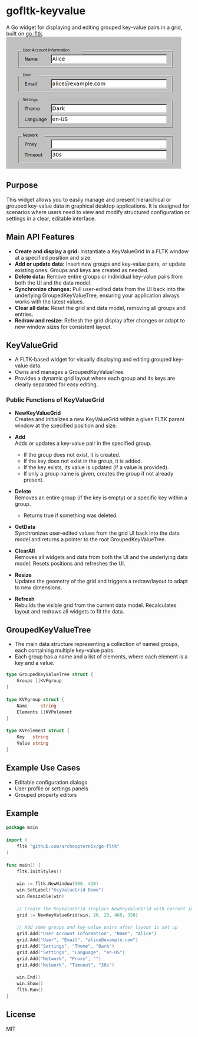 # gofltk-keyvalue

A Go widget for displaying and editing grouped key-value pairs in a grid, built on [go-fltk](https://github.com/pwiecz/go-fltk).
![KeyValueGrid Screenshot](./KeyValueGrid.png)

## Purpose

This widget allows you to easily manage and present hierarchical or grouped key-value data in graphical desktop applications. It is designed for scenarios where users need to view and modify structured configuration or settings in a clear, editable interface.

## Main API Features

- **Create and display a grid:** Instantiate a KeyValueGrid in a FLTK window at a specified position and size.
- **Add or update data:** Insert new groups and key-value pairs, or update existing ones. Groups and keys are created as needed.
- **Delete data:** Remove entire groups or individual key-value pairs from both the UI and the data model.
- **Synchronize changes:** Pull user-edited data from the UI back into the underlying GroupedKeyValueTree, ensuring your application always works with the latest values.
- **Clear all data:** Reset the grid and data model, removing all groups and entries.
- **Redraw and resize:** Refresh the grid display after changes or adapt to new window sizes for consistent layout.


## KeyValueGrid

- A FLTK-based widget for visually displaying and editing grouped key-value data.
- Owns and manages a GroupedKeyValueTree.
- Provides a dynamic grid layout where each group and its keys are clearly separated for easy editing.

### Public Functions of KeyValueGrid

- **NewKeyValueGrid**  
  Creates and initializes a new KeyValueGrid within a given FLTK parent window at the specified position and size.

- **Add**  
  Adds or updates a key-value pair in the specified group.  
  - If the group does not exist, it is created.
  - If the key does not exist in the group, it is added.
  - If the key exists, its value is updated (if a value is provided).
  - If only a group name is given, creates the group if not already present.

- **Delete**  
  Removes an entire group (if the key is empty) or a specific key within a group.  
  - Returns true if something was deleted.

- **GetData**  
  Synchronizes user-edited values from the grid UI back into the data model and returns a pointer to the root GroupedKeyValueTree.

- **ClearAll**  
  Removes all widgets and data from both the UI and the underlying data model. Resets positions and refreshes the UI.

- **Resize**  
  Updates the geometry of the grid and triggers a redraw/layout to adapt to new dimensions.

- **Refresh**  
  Rebuilds the visible grid from the current data model. Recalculates layout and redraws all widgets to fit the data.

## GroupedKeyValueTree

- The main data structure representing a collection of named groups, each containing multiple key-value pairs.
- Each group has a name and a list of elements, where each element is a key and a value.

```go
type GroupedKeyValueTree struct {
    Groups []KVPgroup
}

type KVPgroup struct {
    Name     string
    Elements []KVPelement
}

type KVPelement struct {
    Key   string
    Value string
}
```

## Example Use Cases

- Editable configuration dialogs
- User profile or settings panels
- Grouped property editors

## Example

```go
package main

import (
	fltk "github.com/archeopternix/go-fltk"
)

func main() {
	fltk.InitStyles()

	win := fltk.NewWindow(500, 420)
	win.SetLabel("KeyValueGrid Demo")
	win.Resizable(win)

	// Create the KeyValueGrid (replace NewKeyValueGrid with correct import if needed)
	grid := NewKeyValueGrid(win, 20, 20, 460, 350)

	// Add some groups and key-value pairs after layout is set up
	grid.Add("User Account Information", "Name", "Alice")
	grid.Add("User", "Email", "alice@example.com")
	grid.Add("Settings", "Theme", "Dark")
	grid.Add("Settings", "Language", "en-US")
	grid.Add("Network", "Proxy", "")
	grid.Add("Network", "Timeout", "30s")

	win.End()
	win.Show()
	fltk.Run()
}
```

## License

MIT